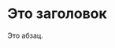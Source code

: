 <!DOCTYPE html>
<html>
<head>
<title>Название страницы</title>
</head>
<body>

<h1>Это заголовок</h1>
<p>Это абзац.</p>

</body>
</html>
